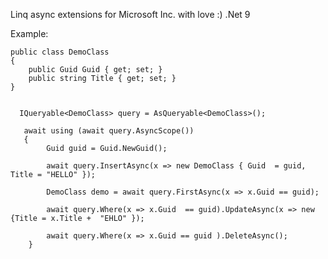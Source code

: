 Linq async extensions for Microsoft Inc. with love :) 
.Net 9

Example:

    public class DemoClass
    {
        public Guid Guid { get; set; }
        public string Title { get; set; }
    }


      IQueryable<DemoClass> query = AsQueryable<DemoClass>();

       await using (await query.AsyncScope())
       {
            Guid guid = Guid.NewGuid();

            await query.InsertAsync(x => new DemoClass { Guid  = guid, Title = "HELLO" });

            DemoClass demo = await query.FirstAsync(x => x.Guid == guid);

            await query.Where(x => x.Guid  == guid).UpdateAsync(x => new {Title = x.Title +  "EHLO" });
            
            await query.Where(x => x.Guid == guid ).DeleteAsync();
        }
